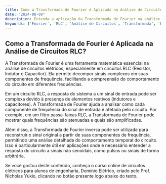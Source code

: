 ```yaml
---
title: Como a Transformada de Fourier é Aplicada na Análise de Circuitos RLC?
date: "2024-08-09"
description: Entenda a aplicação da Transformada de Fourier na análise de circuitos RLC.
keywords: ['Fourier', 'RLC', 'Análise de Circuitos', 'Transformada', 'Engenharia Elétrica']
---
```


## Como a Transformada de Fourier é Aplicada na Análise de Circuitos RLC?

A Transformada de Fourier é uma ferramenta matemática essencial na análise de circuitos elétricos, especialmente em circuitos RLC (Resistor, Indutor e Capacitor). Ela permite decompor sinais complexos em suas componentes de frequência, facilitando a compreensão do comportamento do circuito em diferentes frequências.

Em um circuito RLC, a resposta do sistema a um sinal de entrada pode ser complexa devido à presença de elementos reativos (indutores e capacitores). A Transformada de Fourier ajuda a analisar como cada componente de frequência do sinal de entrada é afetada pelo circuito. Por exemplo, em um filtro passa-faixas RLC, a Transformada de Fourier pode mostrar quais frequências são atenuadas e quais são amplificadas.

Além disso, a Transformada de Fourier inversa pode ser utilizada para reconstruir o sinal original a partir de suas componentes de frequência, permitindo uma análise detalhada do comportamento temporal do circuito. Isso é particularmente útil em aplicações onde é necessário entender a resposta do circuito a sinais não senoidais, como pulsos ou sinais de forma arbitrária.

Se você gostou deste conteúdo, conheça o curso online de circuitos elétricos para alunos de engenharia, Domínio Elétrico, criado pelo Prof. Nicholas Yukio, clicando no botão presente logo abaixo do texto.